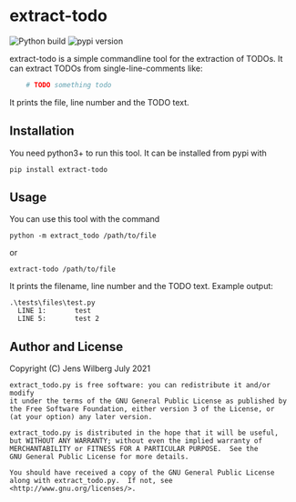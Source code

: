 # extract-todo

![Python build](https://github.com/follnoob/extract-todo/workflows/Python%20build/badge.svg)
![pypi version](https://img.shields.io/pypi/v/extract-todo)

extract-todo is a simple commandline tool for the extraction of TODOs.
It can extract TODOs from single-line-comments like:

```python
    # TODO something todo
```

It prints the file, line number and the TODO text.

## Installation

You need python3+ to run this tool. It can be installed from pypi with

    pip install extract-todo

## Usage

You can use this tool with the command

    python -m extract_todo /path/to/file

or

    extract-todo /path/to/file

It prints the filename, line number and the TODO text. Example output:

    .\tests\files\test.py
      LINE 1:       test
      LINE 5:       test 2

## Author and License

Copyright (C) Jens Wilberg July 2021

    extract_todo.py is free software: you can redistribute it and/or modify
    it under the terms of the GNU General Public License as published by
    the Free Software Foundation, either version 3 of the License, or
    (at your option) any later version.

    extract_todo.py is distributed in the hope that it will be useful,
    but WITHOUT ANY WARRANTY; without even the implied warranty of
    MERCHANTABILITY or FITNESS FOR A PARTICULAR PURPOSE.  See the
    GNU General Public License for more details.

    You should have received a copy of the GNU General Public License
    along with extract_todo.py.  If not, see <http://www.gnu.org/licenses/>.
